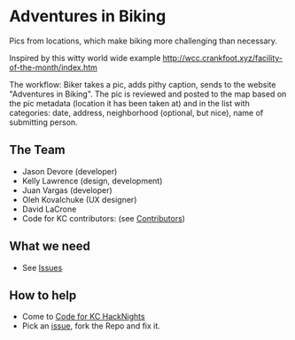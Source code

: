 # Adventures in Biking
Pics from locations, which make biking more challenging than necessary.

Inspired by this witty world wide example http://wcc.crankfoot.xyz/facility-of-the-month/index.htm

The workflow: Biker takes a pic, adds pithy caption, sends to the website "Adventures in Biking". The pic is reviewed and posted to the map based on the pic metadata (location it has been taken at) and in the list with categories: date, address, neighborhood (optional, but nice), name of submitting person.

## The Team

* Jason Devore (developer)
* Kelly Lawrence (design, development)
* Juan Vargas (developer)
* Oleh Kovalchuke (UX designer)
* David LaCrone 
* Code for KC contributors: (see [Contributors](https://github.com/codeforkansascity/adventures-in-biking/graphs/contributors))


## What we need

* See [Issues](https://github.com/codeforkansascity/adventures-in-biking/issues)

## How to help

* Come to [Code for KC HackNights](http://www.meetup.com/KCBrigade/)
* Pick an [issue](https://github.com/codeforkansascity/I-Got-Mine/issues), fork the Repo and fix it.  
